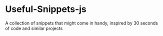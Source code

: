 # Useful-Snippets-js

A collection of snippets that might come in handy, inspired by 30 seconds of code and similar projects
